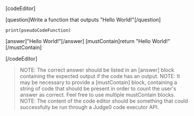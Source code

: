 <!-- Example Code Editor Component -->

[codeEditor]

[question]Write a function that outputs "Hello World!"[/question]

```language
print(pseudoCodeFunction)
```

[answer]"Hello World!"[/answer]
[mustContain]return "Hello World!"[/mustContain]

[/codeEditor]

<!-- End Example Code Editor Component -->
>NOTE: The correct answer should be listed in an [answer] block containing the expected output if the code has an output.
>NOTE: It may be necessary to provide a [mustContain] block, containing a string of code that should be present in order to count the user's answer as correct. Feel free to use multiple mustContain blocks.
>NOTE: The content of the code editor should be something that could successfully be run through a Judge0 code executor API.